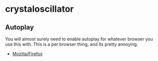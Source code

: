 
# crystaloscillator

## Autoplay
You will almost surely need to enable autoplay for whatever browser you use this with.
This is a per browser thing, and its pretty annoying.

- [Mozilla/Firefox](https://support.mozilla.org/en-US/kb/block-autoplay)

